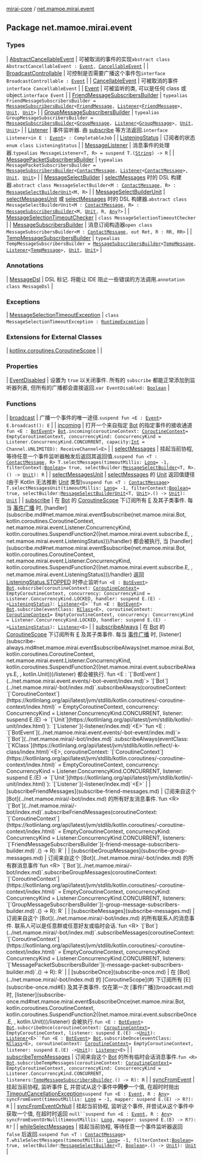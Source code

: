 [mirai-core](../index.md) / [net.mamoe.mirai.event](./index.md)

## Package net.mamoe.mirai.event

### Types

| [AbstractCancellableEvent](-abstract-cancellable-event/index.md) | 可被取消的事件的实现`abstract class AbstractCancellableEvent : `[`Event`](-event.md)`, `[`CancellableEvent`](-cancellable-event/index.md) |
| [BroadcastControllable](-broadcast-controllable/index.md) | 可控制是否需要广播这个事件包`interface BroadcastControllable : `[`Event`](-event.md) |
| [CancellableEvent](-cancellable-event/index.md) | 可被取消的事件`interface CancellableEvent` |
| [Event](-event.md) | 可被监听的类, 可以是任何 class 或 object.`interface Event` |
| [FriendMessageSubscribersBuilder](-friend-message-subscribers-builder.md) | `typealias FriendMessageSubscribersBuilder = `[`MessageSubscribersBuilder`](-message-subscribers-builder/index.md)`<`[`FriendMessage`](../net.mamoe.mirai.message/-friend-message/index.md)`, `[`Listener`](-listener/index.md)`<`[`FriendMessage`](../net.mamoe.mirai.message/-friend-message/index.md)`>, `[`Unit`](https://kotlinlang.org/api/latest/jvm/stdlib/kotlin/-unit/index.html)`, `[`Unit`](https://kotlinlang.org/api/latest/jvm/stdlib/kotlin/-unit/index.html)`>` |
| [GroupMessageSubscribersBuilder](-group-message-subscribers-builder.md) | `typealias GroupMessageSubscribersBuilder = `[`MessageSubscribersBuilder`](-message-subscribers-builder/index.md)`<`[`GroupMessage`](../net.mamoe.mirai.message/-group-message/index.md)`, `[`Listener`](-listener/index.md)`<`[`GroupMessage`](../net.mamoe.mirai.message/-group-message/index.md)`>, `[`Unit`](https://kotlinlang.org/api/latest/jvm/stdlib/kotlin/-unit/index.html)`, `[`Unit`](https://kotlinlang.org/api/latest/jvm/stdlib/kotlin/-unit/index.html)`>` |
| [Listener](-listener/index.md) | 事件监听器. 由 [subscribe](kotlinx.coroutines.-coroutine-scope/subscribe.md) 等方法返回.`interface Listener<in E : `[`Event`](-event.md)`> : CompletableJob` |
| [ListeningStatus](-listening-status/index.md) | 订阅者的状态`enum class ListeningStatus` |
| [MessageListener](-message-listener.md) | 消息事件的处理器.`typealias MessageListener<T, R> = suspend T.(`[`String`](https://kotlinlang.org/api/latest/jvm/stdlib/kotlin/-string/index.html)`) -> R` |
| [MessagePacketSubscribersBuilder](-message-packet-subscribers-builder.md) | `typealias MessagePacketSubscribersBuilder = `[`MessageSubscribersBuilder`](-message-subscribers-builder/index.md)`<`[`ContactMessage`](../net.mamoe.mirai.message/-contact-message/index.md)`, `[`Listener`](-listener/index.md)`<`[`ContactMessage`](../net.mamoe.mirai.message/-contact-message/index.md)`>, `[`Unit`](https://kotlinlang.org/api/latest/jvm/stdlib/kotlin/-unit/index.html)`, `[`Unit`](https://kotlinlang.org/api/latest/jvm/stdlib/kotlin/-unit/index.html)`>` |
| [MessageSelectBuilder](-message-select-builder/index.md) | [selectMessages](select-messages.md) 时的 DSL 构建器.`abstract class MessageSelectBuilder<M : `[`ContactMessage`](../net.mamoe.mirai.message/-contact-message/index.md)`, R> : `[`MessageSelectBuilderUnit`](-message-select-builder-unit/index.md)`<M, R>` |
| [MessageSelectBuilderUnit](-message-select-builder-unit/index.md) | [selectMessagesUnit](select-messages-unit.md) 或 [selectMessages](select-messages.md) 时的 DSL 构建器.`abstract class MessageSelectBuilderUnit<M : `[`ContactMessage`](../net.mamoe.mirai.message/-contact-message/index.md)`, R> : `[`MessageSubscribersBuilder`](-message-subscribers-builder/index.md)`<M, `[`Unit`](https://kotlinlang.org/api/latest/jvm/stdlib/kotlin/-unit/index.html)`, R, `[`Any`](https://kotlinlang.org/api/latest/jvm/stdlib/kotlin/-any/index.html)`?>` |
| [MessageSelectionTimeoutChecker](-message-selection-timeout-checker/index.md) | `class MessageSelectionTimeoutChecker` |
| [MessageSubscribersBuilder](-message-subscribers-builder/index.md) | 消息订阅构造器`open class MessageSubscribersBuilder<M : `[`ContactMessage`](../net.mamoe.mirai.message/-contact-message/index.md)`, out Ret, R : RR, RR>` |
| [TempMessageSubscribersBuilder](-temp-message-subscribers-builder.md) | `typealias TempMessageSubscribersBuilder = `[`MessageSubscribersBuilder`](-message-subscribers-builder/index.md)`<`[`TempMessage`](../net.mamoe.mirai.message/-temp-message/index.md)`, `[`Listener`](-listener/index.md)`<`[`TempMessage`](../net.mamoe.mirai.message/-temp-message/index.md)`>, `[`Unit`](https://kotlinlang.org/api/latest/jvm/stdlib/kotlin/-unit/index.html)`, `[`Unit`](https://kotlinlang.org/api/latest/jvm/stdlib/kotlin/-unit/index.html)`>` |

### Annotations

| [MessageDsl](-message-dsl/index.md) | DSL 标记. 将能让 IDE 阻止一些错误的方法调用.`annotation class MessageDsl` |

### Exceptions

| [MessageSelectionTimeoutException](-message-selection-timeout-exception/index.md) | `class MessageSelectionTimeoutException : `[`RuntimeException`](https://kotlinlang.org/api/latest/jvm/stdlib/kotlin/-runtime-exception/index.html) |

### Extensions for External Classes

| [kotlinx.coroutines.CoroutineScope](kotlinx.coroutines.-coroutine-scope/index.md) |  |

### Properties

| [EventDisabled](-event-disabled.md) | 设置为 `true` 以关闭事件. 所有的 `subscribe` 都能正常添加到监听器列表, 但所有的广播都会直接返回.`var EventDisabled: `[`Boolean`](https://kotlinlang.org/api/latest/jvm/stdlib/kotlin/-boolean/index.html) |

### Functions

| [broadcast](broadcast.md) | 广播一个事件的唯一途径.`suspend fun <E : `[`Event`](-event.md)`> E.broadcast(): E` |
| [incoming](incoming.md) | 打开一个来自指定 [Bot](../net.mamoe.mirai/-bot/index.md) 的指定事件的接收通道`fun <E : `[`BotEvent`](../net.mamoe.mirai.event.events/-bot-event/index.md)`> `[`Bot`](../net.mamoe.mirai/-bot/index.md)`.incoming(coroutineContext: `[`CoroutineContext`](https://kotlinlang.org/api/latest/jvm/stdlib/kotlin.coroutines/-coroutine-context/index.html)` = EmptyCoroutineContext, concurrencyKind: ConcurrencyKind = Listener.ConcurrencyKind.CONCURRENT, capacity: `[`Int`](https://kotlinlang.org/api/latest/jvm/stdlib/kotlin/-int/index.html)` = Channel.UNLIMITED): ReceiveChannel<E>` |
| [selectMessages](select-messages.md) | 挂起当前协程, 等待任意一个事件监听器触发后返回其返回值.`suspend fun <T : `[`ContactMessage`](../net.mamoe.mirai.message/-contact-message/index.md)`, R> T.selectMessages(timeoutMillis: `[`Long`](https://kotlinlang.org/api/latest/jvm/stdlib/kotlin/-long/index.html)` = -1, filterContext: `[`Boolean`](https://kotlinlang.org/api/latest/jvm/stdlib/kotlin/-boolean/index.html)` = true, selectBuilder: `[`MessageSelectBuilder`](-message-select-builder/index.md)`<T, R>.() -> `[`Unit`](https://kotlinlang.org/api/latest/jvm/stdlib/kotlin/-unit/index.html)`): R` |
| [selectMessagesUnit](select-messages-unit.md) | [selectMessages](select-messages.md) 的 [Unit](https://kotlinlang.org/api/latest/jvm/stdlib/kotlin/-unit/index.html) 返回值捷径 (由于 Kotlin 无法推断 [Unit](https://kotlinlang.org/api/latest/jvm/stdlib/kotlin/-unit/index.html) 类型)`suspend fun <T : `[`ContactMessage`](../net.mamoe.mirai.message/-contact-message/index.md)`> T.selectMessagesUnit(timeoutMillis: `[`Long`](https://kotlinlang.org/api/latest/jvm/stdlib/kotlin/-long/index.html)` = -1, filterContext: `[`Boolean`](https://kotlinlang.org/api/latest/jvm/stdlib/kotlin/-boolean/index.html)` = true, selectBuilder: `[`MessageSelectBuilderUnit`](-message-select-builder-unit/index.md)`<T, `[`Unit`](https://kotlinlang.org/api/latest/jvm/stdlib/kotlin/-unit/index.html)`>.() -> `[`Unit`](https://kotlinlang.org/api/latest/jvm/stdlib/kotlin/-unit/index.html)`): `[`Unit`](https://kotlinlang.org/api/latest/jvm/stdlib/kotlin/-unit/index.html) |
| [subscribe](subscribe.md) | 在 [Bot](../net.mamoe.mirai/-bot/index.md) 的 [CoroutineScope](#) 下订阅所有 [E](subscribe.md#E) 及其子类事件. 每当 [事件广播](broadcast.md) 时, [handler](subscribe.md#net.mamoe.mirai.event$subscribe(net.mamoe.mirai.Bot, kotlin.coroutines.CoroutineContext, net.mamoe.mirai.event.Listener.ConcurrencyKind, kotlin.coroutines.SuspendFunction2((net.mamoe.mirai.event.subscribe.E, , net.mamoe.mirai.event.ListeningStatus)))/handler) 都会被执行, 当 [handler](subscribe.md#net.mamoe.mirai.event$subscribe(net.mamoe.mirai.Bot, kotlin.coroutines.CoroutineContext, net.mamoe.mirai.event.Listener.ConcurrencyKind, kotlin.coroutines.SuspendFunction2((net.mamoe.mirai.event.subscribe.E, , net.mamoe.mirai.event.ListeningStatus)))/handler) 返回 [ListeningStatus.STOPPED](-listening-status/-s-t-o-p-p-e-d.md) 时停止监听`fun <E : `[`BotEvent`](../net.mamoe.mirai.event.events/-bot-event/index.md)`> `[`Bot`](../net.mamoe.mirai/-bot/index.md)`.subscribe(coroutineContext: `[`CoroutineContext`](https://kotlinlang.org/api/latest/jvm/stdlib/kotlin.coroutines/-coroutine-context/index.html)` = EmptyCoroutineContext, concurrency: ConcurrencyKind = Listener.ConcurrencyKind.LOCKED, handler: suspend E.(E) -> `[`ListeningStatus`](-listening-status/index.md)`): `[`Listener`](-listener/index.md)`<E>``fun <E : `[`BotEvent`](../net.mamoe.mirai.event.events/-bot-event/index.md)`> `[`Bot`](../net.mamoe.mirai/-bot/index.md)`.subscribe(eventClass: `[`KClass`](https://kotlinlang.org/api/latest/jvm/stdlib/kotlin.reflect/-k-class/index.html)`<E>, coroutineContext: `[`CoroutineContext`](https://kotlinlang.org/api/latest/jvm/stdlib/kotlin.coroutines/-coroutine-context/index.html)` = EmptyCoroutineContext, concurrency: ConcurrencyKind = Listener.ConcurrencyKind.LOCKED, handler: suspend E.(E) -> `[`ListeningStatus`](-listening-status/index.md)`): `[`Listener`](-listener/index.md)`<E>` |
| [subscribeAlways](subscribe-always.md) | 在 [Bot](../net.mamoe.mirai/-bot/index.md) 的 [CoroutineScope](#) 下订阅所有 [E](subscribe-always.md#E) 及其子类事件. 每当 [事件广播](broadcast.md) 时, [listener](subscribe-always.md#net.mamoe.mirai.event$subscribeAlways(net.mamoe.mirai.Bot, kotlin.coroutines.CoroutineContext, net.mamoe.mirai.event.Listener.ConcurrencyKind, kotlin.coroutines.SuspendFunction2((net.mamoe.mirai.event.subscribeAlways.E, , kotlin.Unit)))/listener) 都会被执行.`fun <E : `[`BotEvent`](../net.mamoe.mirai.event.events/-bot-event/index.md)`> `[`Bot`](../net.mamoe.mirai/-bot/index.md)`.subscribeAlways(coroutineContext: `[`CoroutineContext`](https://kotlinlang.org/api/latest/jvm/stdlib/kotlin.coroutines/-coroutine-context/index.html)` = EmptyCoroutineContext, concurrency: ConcurrencyKind = Listener.ConcurrencyKind.CONCURRENT, listener: suspend E.(E) -> `[`Unit`](https://kotlinlang.org/api/latest/jvm/stdlib/kotlin/-unit/index.html)`): `[`Listener`](-listener/index.md)`<E>``fun <E : `[`BotEvent`](../net.mamoe.mirai.event.events/-bot-event/index.md)`> `[`Bot`](../net.mamoe.mirai/-bot/index.md)`.subscribeAlways(eventClass: `[`KClass`](https://kotlinlang.org/api/latest/jvm/stdlib/kotlin.reflect/-k-class/index.html)`<E>, coroutineContext: `[`CoroutineContext`](https://kotlinlang.org/api/latest/jvm/stdlib/kotlin.coroutines/-coroutine-context/index.html)` = EmptyCoroutineContext, concurrency: ConcurrencyKind = Listener.ConcurrencyKind.CONCURRENT, listener: suspend E.(E) -> `[`Unit`](https://kotlinlang.org/api/latest/jvm/stdlib/kotlin/-unit/index.html)`): `[`Listener`](-listener/index.md)`<E>` |
| [subscribeFriendMessages](subscribe-friend-messages.md) | 订阅来自这个 [Bot](../net.mamoe.mirai/-bot/index.md) 的所有好友消息事件.`fun <R> `[`Bot`](../net.mamoe.mirai/-bot/index.md)`.subscribeFriendMessages(coroutineContext: `[`CoroutineContext`](https://kotlinlang.org/api/latest/jvm/stdlib/kotlin.coroutines/-coroutine-context/index.html)` = EmptyCoroutineContext, concurrencyKind: ConcurrencyKind = Listener.ConcurrencyKind.CONCURRENT, listeners: `[`FriendMessageSubscribersBuilder`](-friend-message-subscribers-builder.md)`.() -> R): R` |
| [subscribeGroupMessages](subscribe-group-messages.md) | 订阅来自这个 [Bot](../net.mamoe.mirai/-bot/index.md) 的所有群消息事件`fun <R> `[`Bot`](../net.mamoe.mirai/-bot/index.md)`.subscribeGroupMessages(coroutineContext: `[`CoroutineContext`](https://kotlinlang.org/api/latest/jvm/stdlib/kotlin.coroutines/-coroutine-context/index.html)` = EmptyCoroutineContext, concurrencyKind: ConcurrencyKind = Listener.ConcurrencyKind.CONCURRENT, listeners: `[`GroupMessageSubscribersBuilder`](-group-message-subscribers-builder.md)`.() -> R): R` |
| [subscribeMessages](subscribe-messages.md) | 订阅来自这个 [Bot](../net.mamoe.mirai/-bot/index.md) 的所有联系人的消息事件. 联系人可以是任意群或任意好友或临时会话.`fun <R> `[`Bot`](../net.mamoe.mirai/-bot/index.md)`.subscribeMessages(coroutineContext: `[`CoroutineContext`](https://kotlinlang.org/api/latest/jvm/stdlib/kotlin.coroutines/-coroutine-context/index.html)` = EmptyCoroutineContext, concurrencyKind: ConcurrencyKind = Listener.ConcurrencyKind.CONCURRENT, listeners: `[`MessagePacketSubscribersBuilder`](-message-packet-subscribers-builder.md)`.() -> R): R` |
| [subscribeOnce](subscribe-once.md) | 在 [Bot](../net.mamoe.mirai/-bot/index.md) 的 [CoroutineScope](#) 下订阅所有 [E](subscribe-once.md#E) 及其子类事件. 仅在第一次 [事件广播](broadcast.md) 时, [listener](subscribe-once.md#net.mamoe.mirai.event$subscribeOnce(net.mamoe.mirai.Bot, kotlin.coroutines.CoroutineContext, kotlin.coroutines.SuspendFunction2((net.mamoe.mirai.event.subscribeOnce.E, , kotlin.Unit)))/listener) 会被执行.`fun <E : `[`BotEvent`](../net.mamoe.mirai.event.events/-bot-event/index.md)`> `[`Bot`](../net.mamoe.mirai/-bot/index.md)`.subscribeOnce(coroutineContext: `[`CoroutineContext`](https://kotlinlang.org/api/latest/jvm/stdlib/kotlin.coroutines/-coroutine-context/index.html)` = EmptyCoroutineContext, listener: suspend E.(E) -> `[`Unit`](https://kotlinlang.org/api/latest/jvm/stdlib/kotlin/-unit/index.html)`): `[`Listener`](-listener/index.md)`<E>``fun <E : `[`BotEvent`](../net.mamoe.mirai.event.events/-bot-event/index.md)`> `[`Bot`](../net.mamoe.mirai/-bot/index.md)`.subscribeOnce(eventClass: `[`KClass`](https://kotlinlang.org/api/latest/jvm/stdlib/kotlin.reflect/-k-class/index.html)`<E>, coroutineContext: `[`CoroutineContext`](https://kotlinlang.org/api/latest/jvm/stdlib/kotlin.coroutines/-coroutine-context/index.html)` = EmptyCoroutineContext, listener: suspend E.(E) -> `[`Unit`](https://kotlinlang.org/api/latest/jvm/stdlib/kotlin/-unit/index.html)`): `[`Listener`](-listener/index.md)`<E>` |
| [subscribeTempMessages](subscribe-temp-messages.md) | 订阅来自这个 [Bot](../net.mamoe.mirai/-bot/index.md) 的所有临时会话消息事件.`fun <R> `[`Bot`](../net.mamoe.mirai/-bot/index.md)`.subscribeTempMessages(coroutineContext: `[`CoroutineContext`](https://kotlinlang.org/api/latest/jvm/stdlib/kotlin.coroutines/-coroutine-context/index.html)` = EmptyCoroutineContext, concurrencyKind: ConcurrencyKind = Listener.ConcurrencyKind.CONCURRENT, listeners: `[`TempMessageSubscribersBuilder`](-temp-message-subscribers-builder.md)`.() -> R): R` |
| [syncFromEvent](sync-from-event.md) | 挂起当前协程, 监听事件 [E](sync-from-event.md#E), 并尝试从这个事件中**同步**一个值, 在超时时抛出 [TimeoutCancellationException](#)`suspend fun <E : `[`Event`](-event.md)`, R : `[`Any`](https://kotlinlang.org/api/latest/jvm/stdlib/kotlin/-any/index.html)`> syncFromEvent(timeoutMillis: `[`Long`](https://kotlinlang.org/api/latest/jvm/stdlib/kotlin/-long/index.html)` = -1, mapper: suspend E.(E) -> R?): R` |
| [syncFromEventOrNull](sync-from-event-or-null.md) | 挂起当前协程, 监听这个事件, 并尝试从这个事件中获取一个值, 在超时时返回 `null``suspend fun <E : `[`Event`](-event.md)`, R : `[`Any`](https://kotlinlang.org/api/latest/jvm/stdlib/kotlin/-any/index.html)`> syncFromEventOrNull(timeoutMillis: `[`Long`](https://kotlinlang.org/api/latest/jvm/stdlib/kotlin/-long/index.html)`, mapper: suspend E.(E) -> R?): R?` |
| [whileSelectMessages](while-select-messages.md) | 挂起当前协程, 等待任意一个事件监听器返回 `false` 后返回.`suspend fun <T : `[`ContactMessage`](../net.mamoe.mirai.message/-contact-message/index.md)`> T.whileSelectMessages(timeoutMillis: `[`Long`](https://kotlinlang.org/api/latest/jvm/stdlib/kotlin/-long/index.html)` = -1, filterContext: `[`Boolean`](https://kotlinlang.org/api/latest/jvm/stdlib/kotlin/-boolean/index.html)` = true, selectBuilder: `[`MessageSelectBuilder`](-message-select-builder/index.md)`<T, `[`Boolean`](https://kotlinlang.org/api/latest/jvm/stdlib/kotlin/-boolean/index.html)`>.() -> `[`Unit`](https://kotlinlang.org/api/latest/jvm/stdlib/kotlin/-unit/index.html)`): `[`Unit`](https://kotlinlang.org/api/latest/jvm/stdlib/kotlin/-unit/index.html) |

